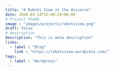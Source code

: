 ```yaml
---
title: "A Robots View at the Universe"
date: 2020-03-14T15:40:24+06:00
# Project thumb
image : "images/projects/robotsview.png"
draft: false
# description
description: "This is meta description"
links:
  - label : "Blog"
    link : "https://robotsview.wordpress.com/"
tags:
  - label : "Wordpress"
---
```


